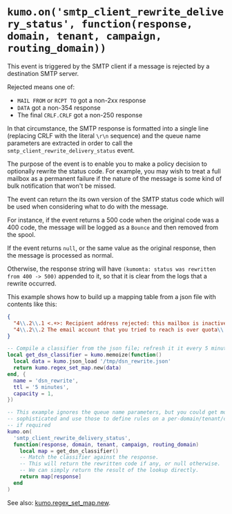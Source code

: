 # `kumo.on('smtp_client_rewrite_delivery_status', function(response, domain, tenant, campaign, routing_domain))`

This event is triggered by the SMTP client if a message is rejected by
a destination SMTP server.

Rejected means one of:

* `MAIL FROM` or `RCPT TO` got a non-2xx response
* `DATA` got a non-354 response
* The final `CRLF.CRLF` got a non-250 response

In that circumstance, the SMTP response is formatted into a single line
(replacing CRLF with the literal `\r\n` sequence) and the queue name parameters
are extracted in order to call the `smtp_client_rewrite_delivery_status` event.

The purpose of the event is to enable you to make a policy decision to optionally
rewrite the status code.  For example, you may wish to treat a full mailbox as
a permanent failure if the nature of the message is some kind of bulk notification
that won't be missed.

The event can return the its own version of the SMTP status code which will be
used when considering what to do with the message.

For instance, if the event returns a 500 code when the original code was a 400
code, the message will be logged as a `Bounce` and then removed from the spool.

If the event returns `null`, or the same value as the original response, then
the message is processed as normal.

Otherwise, the response string will have `(kumomta: status was rewritten from
400 -> 500)` appended to it, so that it is clear from the logs that a rewrite
occurred.

This example shows how to build up a mapping table from a json file with contents
like this:

```json
{
  "4\\.2\\.1 <.+>: Recipient address rejected: this mailbox is inactive and has been disabled": 500,
  "4\\.2\\.2 The email account that you tried to reach is over quota\\.": 500
}
```

```lua
-- Compile a classifier from the json file; refresh it it every 5 minutes
local get_dsn_classifier = kumo.memoize(function()
  local data = kumo.json_load '/tmp/dsn_rewrite.json'
  return kumo.regex_set_map.new(data)
end, {
  name = 'dsn_rewrite',
  ttl = '5 minutes',
  capacity = 1,
})

-- This example ignores the queue name parameters, but you could get more
-- sophisticated and use those to define rules on a per-domain/tenant/campaign basis
-- if required
kumo.on(
  'smtp_client_rewrite_delivery_status',
  function(response, domain, tenant, campaign, routing_domain)
    local map = get_dsn_classifier()
    -- Match the classifier against the response.
    -- This will return the rewritten code if any, or null otherwise.
    -- We can simply return the result of the lookup directly.
    return map[response]
  end
)
```

See also: [kumo.regex_set_map.new](../kumo.regex_set_map/new.md).
